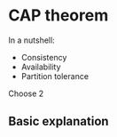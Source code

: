 # CAP theorem
In a nutshell:
* Consistency
* Availability
* Partition tolerance

Choose 2

## Basic explanation

